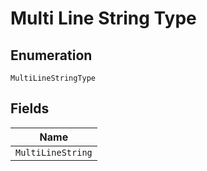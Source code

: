 
# Multi Line String Type

## Enumeration

`MultiLineStringType`

## Fields

| Name |
|  --- |
| `MultiLineString` |

